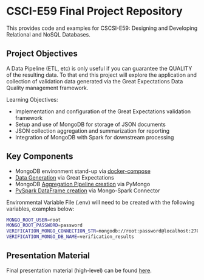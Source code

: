 # CSCI-E59 Final Project Repository

This provides code and examples for CSCSI-E59: Designing and Developing Relational and NoSQL Databases.

## Project Objectives

A Data Pipeline (ETL, etc) is only useful if you can guarantee the QUALITY of the resulting data.  To that end this project will explore the application and collection of validation data generated via the Great Expectations Data Quality management framework.

Learning Objectives:

* Implementation and configuration of the Great Expectations validation framework
* Setup and use of MongoDB for storage of JSON documents
* JSON collection aggregation and summarization for reporting
* Integration of MongoDB with Spark for downstream processing

## Key Components

* MongoDB environment stand-up via [docker-compose](docker-compose.yml)
* [Data Generation](src/data-pipeline.py) via Great Expectations
* MongoDB [Aggregation Pipeline creation](src/create-aggregation-pipelines.py) via PyMongo
* [PySpark DataFrame creation](src/pyspark-reporting.py) via Mongo-Spark Connector

Environmental Variable File (.env) will need to be created with the following variables, examples below:

```bash
MONGO_ROOT_USER=root
MONGO_ROOT_PASSWORD=password
VERIFICATION_MONGO_CONNECTION_STR=mongodb://root:password@localhost:27017
VERIFICATION_MONGO_DB_NAME=verification_results
```

## Presentation Material

Final presentation material (high-level) can be found [here](presentation_material/Final%20Presentation.pptx).
